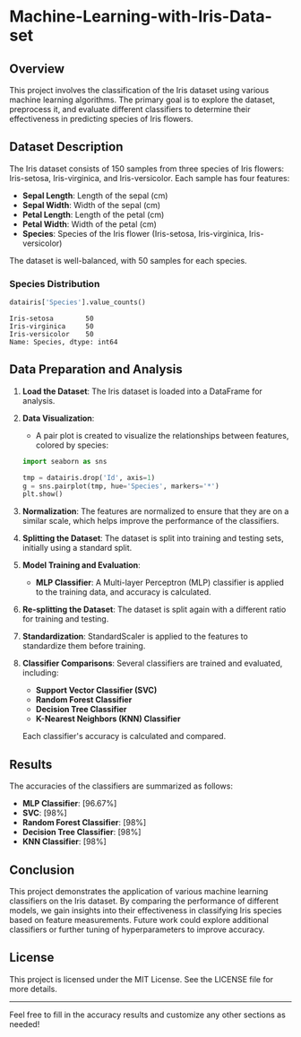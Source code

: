 # Machine-Learning-with-Iris-Data-set
## Overview

This project involves the classification of the Iris dataset using various machine learning algorithms. The primary goal is to explore the dataset, preprocess it, and evaluate different classifiers to determine their effectiveness in predicting species of Iris flowers.

## Dataset Description

The Iris dataset consists of 150 samples from three species of Iris flowers: Iris-setosa, Iris-virginica, and Iris-versicolor. Each sample has four features:

- **Sepal Length**: Length of the sepal (cm)
- **Sepal Width**: Width of the sepal (cm)
- **Petal Length**: Length of the petal (cm)
- **Petal Width**: Width of the petal (cm)
- **Species**: Species of the Iris flower (Iris-setosa, Iris-virginica, Iris-versicolor)

The dataset is well-balanced, with 50 samples for each species.

### Species Distribution

```python
datairis['Species'].value_counts()
```

```
Iris-setosa        50
Iris-virginica     50
Iris-versicolor    50
Name: Species, dtype: int64
```

## Data Preparation and Analysis

1. **Load the Dataset**: The Iris dataset is loaded into a DataFrame for analysis.

2. **Data Visualization**:
   - A pair plot is created to visualize the relationships between features, colored by species:
   
   ```python
   import seaborn as sns

   tmp = datairis.drop('Id', axis=1)
   g = sns.pairplot(tmp, hue='Species', markers='*')
   plt.show()
   ```

3. **Normalization**: The features are normalized to ensure that they are on a similar scale, which helps improve the performance of the classifiers.

4. **Splitting the Dataset**: The dataset is split into training and testing sets, initially using a standard split.

5. **Model Training and Evaluation**:
   - **MLP Classifier**: A Multi-layer Perceptron (MLP) classifier is applied to the training data, and accuracy is calculated.
   
6. **Re-splitting the Dataset**: The dataset is split again with a different ratio for training and testing.

7. **Standardization**: StandardScaler is applied to the features to standardize them before training.

8. **Classifier Comparisons**: Several classifiers are trained and evaluated, including:
   - **Support Vector Classifier (SVC)**
   - **Random Forest Classifier**
   - **Decision Tree Classifier**
   - **K-Nearest Neighbors (KNN) Classifier**

   Each classifier's accuracy is calculated and compared.

## Results

The accuracies of the classifiers are summarized as follows:

- **MLP Classifier**: [96.67%]
- **SVC**: [98%]
- **Random Forest Classifier**: [98%]
- **Decision Tree Classifier**: [98%]
- **KNN Classifier**: [98%]

## Conclusion

This project demonstrates the application of various machine learning classifiers on the Iris dataset. By comparing the performance of different models, we gain insights into their effectiveness in classifying Iris species based on feature measurements. Future work could explore additional classifiers or further tuning of hyperparameters to improve accuracy.

## License

This project is licensed under the MIT License. See the LICENSE file for more details.

---

Feel free to fill in the accuracy results and customize any other sections as needed!
